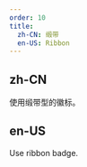 ```yaml
---
order: 10
title:
  zh-CN: 缎带
  en-US: Ribbon
---
```


## zh-CN

使用缎带型的徽标。

## en-US

Use ribbon badge.
